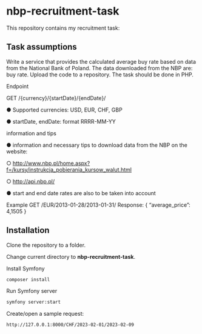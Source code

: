 # nbp-recruitment-task
This repository contains my recruitment task:

## Task assumptions
Write a service that provides the calculated average buy rate based on data from the National Bank of
Poland. The data downloaded from the NBP are: buy rate. Upload the code to a repository. The task
should be done in PHP.

Endpoint

GET /{currency}/{startDate}/{endDate}/

● Supported currencies: USD, EUR, CHF, GBP

● startDate, endDate: format RRRR-MM-YY

information and tips

● information and necessary tips to download data from the NBP on the website:

○ http://www.nbp.pl/home.aspx?f=/kursy/instrukcja_pobierania_kursow_walut.html

○ http://api.nbp.pl/

● start and end date rates are also to be taken into account

Example
GET /EUR/2013-01-28/2013-01-31/
Response:
{
“average_price”: 4,1505
}

## Installation
Clone the repository to a folder.

Change current directory to **nbp-recruitment-task**.

Install Symfony
```bash
composer install
```
Run Symfony server
```bash
symfony server:start
```

Create/open a sample request:
```bash
http://127.0.0.1:8000/CHF/2023-02-01/2023-02-09
```

